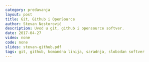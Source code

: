 ```yaml
---
category: predavanja
layout: post
title: Git, Github i OpenSource
author: Stevan Nestorović
description: Uvod u git, github i opensource softver.
date: 2017-04-27
video: none
code: none
slides: stevan-github.pdf
tags: git, github, komandna linija, saradnja, slobodan softver
---
```

